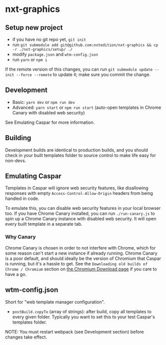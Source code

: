 # nxt-graphics

## Setup new project

- if you have no git repo yet, `git init`
- run `git submodule add git@github.com:nxtedition/nxt-graphics && cp -r ./nxt-graphics/setup/ ./`
- modify `package.json` and `wtm-config.json`
- run `yarn` or `npm i`

If the remote version of this changes, you can run `git submodule update --init --force --remote` to update it; make sure you commit the change.

## Development

- Basic: `yarn dev` or `npm run dev`
- Advanced: `yarn start` or `npm run start` (auto-open templates in Chrome Canary with disabled web security)

See Emulating Caspar for more information.

## Building

Development builds are identical to production builds, and you should check in your built templates folder to source control to make life easy for non-devs.

## Emulating Caspar

Templates in Caspar will ignore web security features, like disallowing responses with empty `Access-Control-Allow-Origin` headers from being handled in code.

To emulate this, you can disable web security features in your local browser too.
If you have Chrome Canary installed, you can run `./run-canary.js` to spin up a Chrome Canary instance with disabled web security. It will open every built template in a separate tab.

### Why Canary

Chrome Canary is chosen in order to not interfere with Chrome, which for some reason can't start a new instance if already running.
Chrome Canary is a poor default, and should ideally be the version of Chromium that Caspar is running, but it's a hassle to get.
See the `Downloading old builds of Chrome / Chromium` section on [the Chromium Download page](https://www.chromium.org/getting-involved/download-chromium) if you care to have a go.

## wtm-config.json

Short for "web template manager configuration".

- `postBuild.copyTo` (array of strings): after build, copy all templates to every given folder. Typically you want to set this to your test Caspar's templates folder.

NOTE: You must restart webpack (see Development section) before changes take effect.
